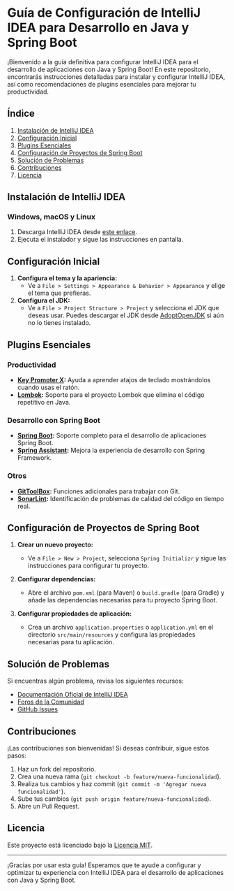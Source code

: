 # Guía de Configuración de IntelliJ IDEA para Desarrollo en Java y Spring Boot

¡Bienvenido a la guía definitiva para configurar IntelliJ IDEA para el desarrollo de aplicaciones con Java y Spring Boot! En este repositorio, encontrarás instrucciones detalladas para instalar y configurar IntelliJ IDEA, así como recomendaciones de plugins esenciales para mejorar tu productividad.

## Índice

1. [Instalación de IntelliJ IDEA](#instalación-de-intellij-idea)
2. [Configuración Inicial](#configuración-inicial)
3. [Plugins Esenciales](#plugins-esenciales)
4. [Configuración de Proyectos de Spring Boot](#configuración-de-proyectos-de-spring-boot)
5. [Solución de Problemas](#solución-de-problemas)
6. [Contribuciones](#contribuciones)
7. [Licencia](#licencia)

## Instalación de IntelliJ IDEA

### Windows, macOS y Linux

1. Descarga IntelliJ IDEA desde [este enlace](https://www.jetbrains.com/idea/download/).
2. Ejecuta el instalador y sigue las instrucciones en pantalla.

## Configuración Inicial

1. **Configura el tema y la apariencia:**
   - Ve a `File > Settings > Appearance & Behavior > Appearance` y elige el tema que prefieras.
2. **Configura el JDK:**
   - Ve a `File > Project Structure > Project` y selecciona el JDK que deseas usar. Puedes descargar el JDK desde [AdoptOpenJDK](https://adoptopenjdk.net/) si aún no lo tienes instalado.

## Plugins Esenciales

### Productividad

- **[Key Promoter X](https://plugins.jetbrains.com/plugin/9792-key-promoter-x):** Ayuda a aprender atajos de teclado mostrándolos cuando usas el ratón.
- **[Lombok](https://plugins.jetbrains.com/plugin/6317-lombok):** Soporte para el proyecto Lombok que elimina el código repetitivo en Java.

### Desarrollo con Spring Boot

- **[Spring Boot](https://plugins.jetbrains.com/plugin/10229-spring-boot):** Soporte completo para el desarrollo de aplicaciones Spring Boot.
- **[Spring Assistant](https://plugins.jetbrains.com/plugin/10287-spring-assistant):** Mejora la experiencia de desarrollo con Spring Framework.

### Otros

- **[GitToolBox](https://plugins.jetbrains.com/plugin/7499-gittoolbox):** Funciones adicionales para trabajar con Git.
- **[SonarLint](https://plugins.jetbrains.com/plugin/7973-sonarlint):** Identificación de problemas de calidad del código en tiempo real.

## Configuración de Proyectos de Spring Boot

1. **Crear un nuevo proyecto:**
   - Ve a `File > New > Project`, selecciona `Spring Initializr` y sigue las instrucciones para configurar tu proyecto.

2. **Configurar dependencias:**
   - Abre el archivo `pom.xml` (para Maven) o `build.gradle` (para Gradle) y añade las dependencias necesarias para tu proyecto Spring Boot.

3. **Configurar propiedades de aplicación:**
   - Crea un archivo `application.properties` o `application.yml` en el directorio `src/main/resources` y configura las propiedades necesarias para tu aplicación.

## Solución de Problemas

Si encuentras algún problema, revisa los siguientes recursos:

- [Documentación Oficial de IntelliJ IDEA](https://www.jetbrains.com/idea/documentation/)
- [Foros de la Comunidad](https://stackoverflow.com/questions/tagged/intellij-idea)
- [GitHub Issues](https://github.com/JetBrains/intellij-community/issues)

## Contribuciones

¡Las contribuciones son bienvenidas! Si deseas contribuir, sigue estos pasos:

1. Haz un fork del repositorio.
2. Crea una nueva rama (`git checkout -b feature/nueva-funcionalidad`).
3. Realiza tus cambios y haz commit (`git commit -m 'Agregar nueva funcionalidad'`).
4. Sube tus cambios (`git push origin feature/nueva-funcionalidad`).
5. Abre un Pull Request.

## Licencia

Este proyecto está licenciado bajo la [Licencia MIT](LICENSE).

---

¡Gracias por usar esta guía! Esperamos que te ayude a configurar y optimizar tu experiencia con IntelliJ IDEA para el desarrollo de aplicaciones con Java y Spring Boot.
